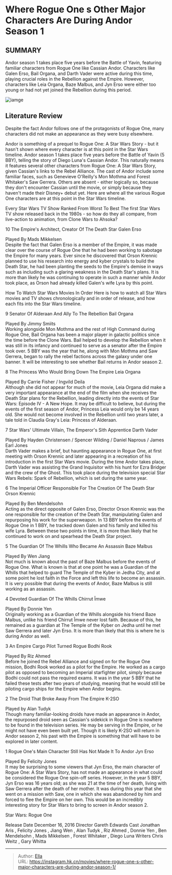 # Where Rogue One s Other Major Characters Are During Andor Season 1


## SUMMARY 


 Andor season 1 takes place five years before the Battle of Yavin, featuring familiar characters from Rogue One like Cassian Andor. 
 Characters like Galen Erso, Bail Organa, and Darth Vader were active during this time, playing crucial roles in the Rebellion against the Empire. 
 However, characters like Leia Organa, Baze Malbus, and Jyn Erso were either too young or had not yet joined the Rebellion during this period. 

![iamge](https://static1.srcdn.com/wordpress/wp-content/uploads/2024/01/star-wars-cassian-andor-and-rogue-one-poster.jpg)

## Literature Review

Despite the fact Andor follows one of the protagonists of Rogue One, many characters did not make an appearance as they were busy elsewhere.




Andor is something of a prequel to Rogue One: A Star Wars Story - but it hasn&#39;t shown where every character is at this point in the Star Wars timeline. Andor season 1 takes place five years before the Battle of Yavin (5 BBY), telling the story of Diego Luna&#39;s Cassian Andor. This naturally means it features several other characters from Rogue One: A Star Wars Story, given Cassian&#39;s links to the Rebel Alliance.
The cast of Andor include some familiar faces, such as Genevieve O&#39;Reilly&#39;s Mon Mothma and Forest Whitaker&#39;s Saw Gerrera. Others are absent - either logically so, because they don&#39;t encounter Cassian until the movie, or simply because they haven&#39;t made their Disney&#43; debut yet. Here are where all the various Rogue One characters are at this point in the Star Wars timeline.
            
 
 Every Star Wars TV Show Ranked From Worst To Best 
The first Star Wars TV show released back in the 1980s - so how do they all compare, from live-action to animation, from Clone Wars to Ahsoka?












 








 10  The Empire&#39;s Architect, Creator Of The Death Star 
Galen Erso


 







  Played By   Mads Mikkelsen    
Despite the fact that Galen Erso is a member of the Empire, it was made clear over the course of Rogue One that he had been working to sabotage the Empire for many years. Ever since he discovered that Orson Krennic planned to use his research into energy and kyber crystals to build the Death Star, he had been planting the seeds to the Empire&#39;s demise in ways such as including such a glaring weakness in the Death Star&#39;s plans. It is more than likely he was continuing to operate in such a manner while Andor took place, as Orson had already killed Galen&#39;s wife Lyra by this point.
            
 
 How To Watch Star Wars Movies In Order 
Here is how to watch all Star Wars movies and TV shows chronologically and in order of release, and how each fits into the Star Wars timeline.








 9  Senator Of Alderaan And Ally To The Rebellion 
Bail Organa
        

  Played By   Jimmy Smiits    
Working alongside Mon Mothma and the rest of High Command during Rogue One, Bail Organa has been a major player in galactic politics since the time before the Clone Wars. Bail helped to develop the Rebellion when it was still in its infancy and continued to serve as a senator after the Empire took over. 5 BBY was the year that he, along with Mon Mothma and Saw Gerrera, began to rally the rebel factions across the galaxy under one banner. It will be interesting to see whether Bail returns in Andor season 2.





 8  The Princess Who Would Bring Down The Empire 
Leia Organa
        

  Played By   Carrie Fisher / Ingvild Deila    
Although she did not appear for much of the movie, Leia Organa did make a very important appearance at the end of the film when she receives the Death Star plans for the Rebellion, leading directly into the events of Star Wars: Episode IV - A New Hope. It may be difficult to believe, but during the events of the first season of Andor, Princess Leia would only be 14 years old. She would not become involved in the Rebellion until two years later, a tale told in Claudia Gray&#39;s Leia: Princess of Alderaan.





 7  Star Wars&#39; Ultimate Villain, The Emperor&#39;s Sith Apprentice 
Darth Vader
        

  Played By   Hayden Christensen / Spencer Wilding / Daniel Naprous / James Earl Jones    
Darth Vader makes a brief, but haunting appearance in Rogue One, at first meeting with Orson Krennic and later appearing in a recreation of his introduction in the first Star Wars movie. During the time Andor takes place, Darth Vader was assisting the Grand Inquisitor with his hunt for Ezra Bridger and the crew of the Ghost. This took place during the television special Star Wars Rebels: Spark of Rebellion, which is set during the same year.





 6  The Imperial Officer Responsible For The Creation Of The Death Star 
Orson Krennic


 







  Played By   Ben Mendelsohn    
Acting as the direct opposite of Galen Erso, Director Orson Krennic was the one responsible for the creation of the Death Star, manipulating Galen and repurposing his work for the superweapon. In 13 BBY before the events of Rogue One in 1 BBY, he tracked down Galen and his family and killed his wife Lyra. Between these two points in time, it is more than likely that he continued to work on and spearhead the Death Star project.





 5  The Guardian Of The Whills Who Became An Assassin 
Baze Malbus
        

  Played By   Wen Jiang    
Not much is known about the past of Baze Malbus before the events of Rogue One. What is known is that at one point he was a Guardian of the Whills that helped to guard The Temple of the Kyber in Jedha City, and at some point he lost faith in the Force and left this life to become an assassin. It is very possible that during the events of Andor, Baze Malbus is still working as an assassin.





 4  Devoted Guardian Of The Whills 
Chirrut Îmwe
        

  Played By   Donnie Yen    
Originally working as a Guardian of the Whills alongside his friend Baze Malbus, unlike his friend Chirrut Îmwe never lost faith. Because of this, he remained as a guardian at The Temple of the Kyber on Jedha until he met Saw Gerrera and later Jyn Erso. It is more than likely that this is where he is during Andor as well.





 3  An Empire Cargo Pilot Turned Rogue 
Bodhi Rook
        

  Played By   Riz Ahmed    
Before he joined the Rebel Alliance and signed on for the Rogue One mission, Bodhi Rook worked as a pilot for the Empire. He worked as a cargo pilot as opposed to becoming an Imperial starfighter pilot, simply because Bodhi could not pass the required exams. It was in the year 5 BBY that he failed these tests after two years of studying, meaning that he would still be piloting cargo ships for the Empire when Andor begins.





 2  The Droid That Broke Away From The Empire 
K-2SO
        

  Played by   Alan Tudyk    
Though many familiar-looking droids have made an appearance in Andor, the repurposed droid seen as Cassian&#39;s sidekick in Rogue One is nowhere to be found in the television series. He may be serving in the Empire, or he might not have even been built yet. Though it is likely K-2SO will return in Andor season 2, his past with the Empire is something that will have to be explored in later content.





 1  Rogue One&#39;s Main Character Still Has Not Made It To Andor 
Jyn Erso


 







  Played By   Felicity Jones    
It may be surprising to some viewers that Jyn Erso, the main character of Rogue One: A Star Wars Story, has not made an appearance in what could be considered the Rogue One spin-off series. However, in the year 5 BBY, Jyn Erso was 16 years old; as she was 21 at the time of her death, living with Saw Gerrera after the death of her mother. It was during this year that she went on a mission with Saw, one in which she was abandoned by him and forced to flee the Empire on her own. This would be an incredibly interesting story for Star Wars to bring to screen in Andor season 2.
        


  Star Wars: Rogue One  


  Release Date    December 16, 2016     Director    Gareth Edwards     Cast    Jonathan Aris , Felicity Jones , Jiang Wen , Alan Tudyk , Riz Ahmed , Donnie Yen , Ben Mendelsohn , Mads Mikkelsen , Forest Whitaker , Diego Luna     Writers    Chris Weitz , Gary Whitta    



---

> Author: [Ella](https://instagram.hk.cn/)  
> URL: https://instagram.hk.cn/movies/where-rogue-one-s-other-major-characters-are-during-andor-season-1/  

